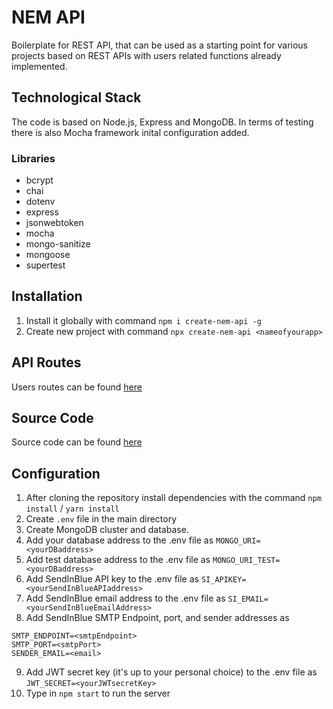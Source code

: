 # NEM API

Boilerplate for REST API, that can be used as a starting point for various projects based on REST APIs with users related functions already implemented.

## Technological Stack

The code is based on Node.js, Express and MongoDB. In terms of testing there is also Mocha framework inital configuration added.

### Libraries

- bcrypt
- chai
- dotenv
- express
- jsonwebtoken
- mocha
- mongo-sanitize
- mongoose
- supertest

## Installation

1. Install it globally with command `npm i create-nem-api -g`
2. Create new project with command `npx create-nem-api <nameofyourapp>`

## API Routes

Users routes can be found [here](https://github.com/KowalewskiPawel/NEM-API/wiki/API-Routes)

## Source Code

Source code can be found [here](https://github.com/KowalewskiPawel/NEM-API)

## Configuration

1. After cloning the repository install dependencies with the command `npm install` / `yarn install`
2. Create `.env` file in the main directory
3. Create MongoDB cluster and database.
4. Add your database address to the .env file as `MONGO_URI=<yourDBaddress>`
5. Add test database address to the .env file as `MONGO_URI_TEST=<yourDBaddress>`
6. Add SendInBlue API key to the .env file as `SI_APIKEY=<yourSendInBlueAPIaddress>`
7. Add SendInBlue email address to the .env file as `SI_EMAIL=<yourSendInBlueEmailAddress>`
8. Add SendInBlue SMTP Endpoint, port, and sender addresses as

```
SMTP_ENDPOINT=<smtpEndpoint>
SMTP_PORT=<smtpPort>
SENDER_EMAIL=<email>
```

9. Add JWT secret key (it's up to your personal choice) to the .env file as `JWT_SECRET=<yourJWTsecretKey>`
10. Type in `npm start` to run the server

